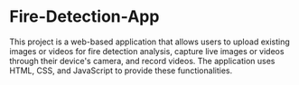 # Fire-Detection-App
This project is a web-based application that allows users to upload existing images or videos for fire detection analysis, capture live images or videos through their device's camera, and record videos. The application uses HTML, CSS, and JavaScript to provide these functionalities.
